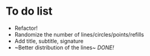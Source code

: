 # To do list

- Refactor!
- Randomize the number of lines/circles/points/refills
- Add title, subtitle, signature
- ~Better distribution of the lines~ *DONE!*
